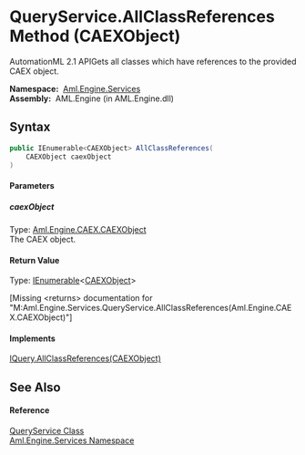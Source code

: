 QueryService.AllClassReferences Method (CAEXObject)
===================================================
AutomationML 2.1 APIGets all classes which have references to the provided CAEX object.

  **Namespace:**  [Aml.Engine.Services][1]  
  **Assembly:**  AML.Engine (in AML.Engine.dll)

Syntax
------

```csharp
public IEnumerable<CAEXObject> AllClassReferences(
	CAEXObject caexObject
)
```

#### Parameters

##### *caexObject*
Type: [Aml.Engine.CAEX.CAEXObject][2]  
The CAEX object.

#### Return Value
Type: [IEnumerable][3]&lt;[CAEXObject][2]>  

[Missing &lt;returns> documentation for "M:Aml.Engine.Services.QueryService.AllClassReferences(Aml.Engine.CAEX.CAEXObject)"]

#### Implements
[IQuery.AllClassReferences(CAEXObject)][4]  


See Also
--------

#### Reference
[QueryService Class][5]  
[Aml.Engine.Services Namespace][1]  

[1]: ../README.md
[2]: ../../Aml.Engine.CAEX/CAEXObject/README.md
[3]: https://docs.microsoft.com/dotnet/api/system.collections.generic.ienumerable-1
[4]: ../../Aml.Engine.Services.Interfaces/IQuery/AllClassReferences_1.md
[5]: README.md
[6]: https://www.automationml.org
[7]: ../../icons/logoShade.png